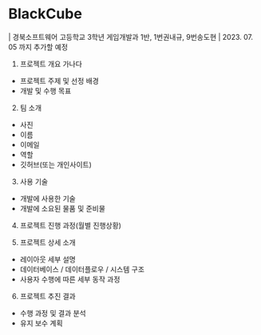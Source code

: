 # BlackCube
| 경북소프트웨어 고등학교 3학년 게임개발과 1반, 1번권내규, 9번송도현 | 
2023. 07. 05 까지 추가할 예정



1. 프로젝트 개요
   가나다
  - 프로젝트 주제 및 선정 배경
  - 개발 및 수행 목표
  
2. 팀 소개
  - 사진
  - 이름
  - 이메일
  - 역할
  - 깃허브(또는 개인사이트)

3. 사용 기술
  - 개발에 사용한 기술
  - 개발에 소요된 물품 및 준비물

4. 프로젝트 진행 과정(월별 진행상황)

5. 프로젝트 상세 소개
  - 레이아웃 세부 설명
  - 데이터베이스 / 데이터플로우 / 시스템 구조
  - 사용자 수행에 따른 세부 동작 과정

6. 프로젝트 추진 결과
  - 수행 과정 및 결과 분석
  - 유지 보수 계획
